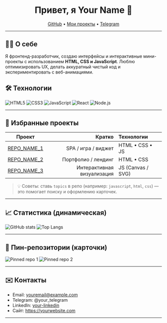 <!-- =========================
   GitHub Profile README
   (For: JavaScript / HTML / CSS devs)
   Replace USERNAME and other placeholders
   ========================= -->

<h1 align="center">Привет, я <b>Your Name</b> 👋</h1>
<p align="center">
  <a href="https://github.com/USERNAME">GitHub</a> • 
  <a href="https://github.com/USERNAME?tab=repositories">Мои проекты</a> •
  <a href="https://t.me/your_telegram">Telegram</a>
</p>

---

## 👨‍💻 О себе
Я фронтенд-разработчик, создаю интерфейсы и интерактивные мини-проекты с использованием **HTML, CSS и JavaScript**. Люблю оптимизировать UX, делать аккуратный чистый код и экспериментировать с веб-анимациями.

## 🛠 Технологии
![HTML5](https://img.shields.io/badge/HTML5-E44D26?logo=html5&logoColor=white)
![CSS3](https://img.shields.io/badge/CSS3-1572B6?logo=css3&logoColor=white)
![JavaScript](https://img.shields.io/badge/JavaScript-F7DF1E?logo=javascript&logoColor=black)
![React](https://img.shields.io/badge/React-61DAFB?logo=react&logoColor=black)
![Node.js](https://img.shields.io/badge/Node.js-339933?logo=node.js&logoColor=white)

---

## 🚀 Избранные проекты
| Проект | Кратко | Технологии |
|---|---:|:---|
| [REPO_NAME_1](https://github.com/USERNAME/REPO_NAME_1) | SPA / игра / виджет | HTML • CSS • JS |
| [REPO_NAME_2](https://github.com/USERNAME/REPO_NAME_2) | Портфолио / лендинг | HTML • CSS |
| [REPO_NAME_3](https://github.com/USERNAME/REPO_NAME_3) | Интерактивная визуализация | JS (Canvas / SVG) |

> 💡 Советы: ставь `topics` в репо (например: `javascript`, `html`, `css`) — это помогает поиску и оформлению карточек.

---

## 📈 Статистика (динамическая)
<!-- GitHub Readme Stats -->
<p align="left">
  <img alt="GitHub stats" src="https://github-readme-stats.vercel.app/api?username=USERNAME&show_icons=true&theme=radical" />
  <img alt="Top Langs" src="https://github-readme-stats.vercel.app/api/top-langs/?username=USERNAME&layout=compact" />
</p>

---

## 📌 Пин-репозитории (карточки)
<p align="left">
  <img src="[https://github-readme-stats.vercel.app/api/pin/?username=USERNAME&repo=REPO_NAME_1&show_icons=true](https://ukr.media/static/ba/aimg/4/4/1/441783_1.jpg)" alt="Pinned repo 1" />
  <img src="https://github-readme-stats.vercel.app/api/pin/?username=USERNAME&repo=REPO_NAME_2&show_icons=true" alt="Pinned repo 2" />
</p>

---

## ✉️ Контакты
- Email: youremail@example.com  
- Telegram: @your_telegram  
- LinkedIn: [your-linkedin](https://www.linkedin.com/in/yourprofile)  
- Сайт: https://yourwebsite.com

---
